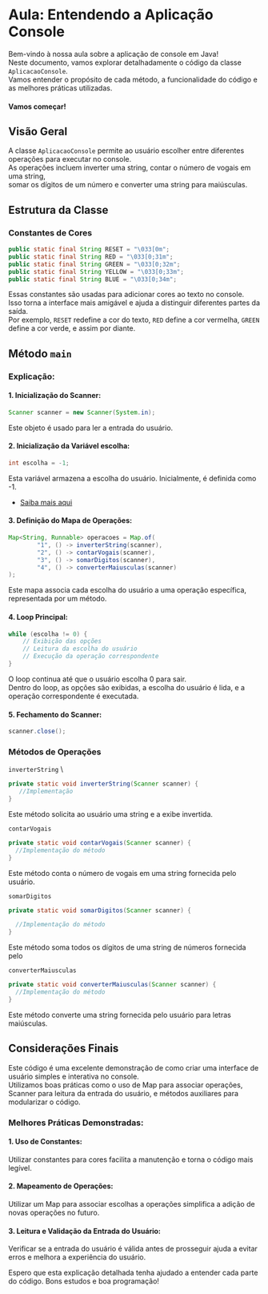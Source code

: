 # Aula: Entendendo a Aplicação Console

Bem-vindo à nossa aula sobre a aplicação de console em Java! \
Neste documento, vamos explorar detalhadamente o código da classe `AplicacaoConsole`. \
Vamos entender o propósito de cada método, a funcionalidade do código e as melhores práticas utilizadas. 

#### Vamos começar!

## Visão Geral

A classe `AplicacaoConsole` permite ao usuário escolher entre diferentes operações para executar no console. \
As operações incluem inverter uma string, contar o número de vogais em uma string, \
somar os dígitos de um número e converter uma string para maiúsculas.

## Estrutura da Classe

### Constantes de Cores

```java
public static final String RESET = "\033[0m";
public static final String RED = "\033[0;31m";
public static final String GREEN = "\033[0;32m";
public static final String YELLOW = "\033[0;33m";
public static final String BLUE = "\033[0;34m";
```
Essas constantes são usadas para adicionar cores ao texto no console. \
Isso torna a interface mais amigável e ajuda a distinguir diferentes partes da saída. \
Por exemplo, `RESET` redefine a cor do texto, `RED` define a cor vermelha, `GREEN` define a cor verde, e assim por diante.

## Método `main`

### Explicação:

#### 1. Inicialização do Scanner:
```java
Scanner scanner = new Scanner(System.in);
```
Este objeto é usado para ler a entrada do usuário.

#### 2. Inicialização da Variável escolha:
```java
int escolha = -1;
```
Esta variável armazena a escolha do usuário. Inicialmente, é definida como -1.
- [Saiba mais aqui](../docs/variavel_escolha_usuario.md)

#### 3. Definição do Mapa de Operações:
````java
Map<String, Runnable> operacoes = Map.of(
        "1", () -> inverterString(scanner),
        "2", () -> contarVogais(scanner),
        "3", () -> somarDigitos(scanner),
        "4", () -> converterMaiusculas(scanner)
);
````
Este mapa associa cada escolha do usuário a uma operação específica, representada por um método.

#### 4. Loop Principal:
````java
while (escolha != 0) {
    // Exibição das opções
    // Leitura da escolha do usuário
    // Execução da operação correspondente
}
````
O loop continua até que o usuário escolha 0 para sair. \
Dentro do loop, as opções são exibidas, a escolha do usuário é lida, e a operação correspondente é executada.

#### 5. Fechamento do Scanner:
```java
scanner.close();
```
### Métodos de Operações
`inverterString` \
````java
private static void inverterString(Scanner scanner) {
   //Implementação
}
````
Este método solicita ao usuário uma string e a exibe invertida.

`contarVogais`
````java
private static void contarVogais(Scanner scanner) {
  //Implementação do método
}
````
Este método conta o número de vogais em uma string fornecida pelo usuário.

`somarDigitos`
````java
private static void somarDigitos(Scanner scanner) {

  //Implementação do método
}
````
Este método soma todos os dígitos de uma string de números fornecida pelo 

`converterMaiusculas`
````java
private static void converterMaiusculas(Scanner scanner) {
  //Implementação do método
}
````
Este método converte uma string fornecida pelo usuário para letras maiúsculas.

## Considerações Finais
Este código é uma excelente demonstração de como criar uma interface de usuário simples e interativa no console. \
Utilizamos boas práticas como o uso de Map para associar operações, Scanner para leitura da entrada do usuário, e métodos auxiliares para modularizar o código.

### Melhores Práticas Demonstradas:
#### 1. Uso de Constantes:
Utilizar constantes para cores facilita a manutenção e torna o código mais legível.

#### 2. Mapeamento de Operações:
Utilizar um Map para associar escolhas a operações simplifica a adição de novas operações no futuro.

#### 3. Leitura e Validação da Entrada do Usuário:
Verificar se a entrada do usuário é válida antes de prosseguir ajuda a evitar erros e melhora a experiência do usuário.

Espero que esta explicação detalhada tenha ajudado a entender cada parte do código. Bons estudos e boa programação!








